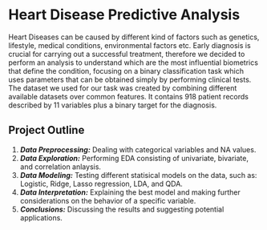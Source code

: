 # Heart Disease Predictive Analysis
Heart Diseases can be caused by different kind of factors such as genetics, lifestyle, medical conditions, environmental factors etc. Early diagnosis is crucial for carrying out a successful treatment, therefore we decided to perform an analysis to understand which are the most influential biometrics that define the condition, focusing on a binary classification task which uses parameters that can be obtained simply by performing clinical tests. The dataset we used for our task was created by combining different available datasets over common features. It contains 918 patient records described by 11 variables plus a binary target for the diagnosis.

## Project Outline
1. ***Data Preprocessing:*** Dealing with categorical variables and NA values.
2. ***Data Exploration:*** Performing EDA consisting of univariate, bivariate, and correlation anlaysis.
3. ***Data Modeling:*** Testing different statisical models on the data, such as: Logistic, Ridge, Lasso regression, LDA, and QDA.
4. ***Data Interpretation:*** Explaining the best model and making further considerations on the behavior of a specific variable.
5. ***Conclusions:*** Discussing the results and suggesting potential applications.


